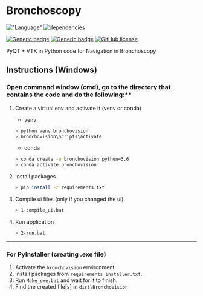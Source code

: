 # Bronchoscopy

[!["Language"](https://img.shields.io/github/languages/top/saeeddiscovery/bronchoscopy.svg)](http://python.org/)
![dependencies](https://img.shields.io/badge/dependencies-PyQt5-orange)

[![Generic badge](https://img.shields.io/badge/Company-Parsiss-blue.svg)](http://parsiss.com/)
[![Generic badge](https://img.shields.io/badge/Company-AitinTech-blue.svg)](http://AitinTech.ir/)
[![GitHub license](https://img.shields.io/github/license/saeeddiscovery/bronchoscopy.svg)](https://github.com/saeeddiscovery/bronchoscopy/blob/master/LICENSE)

PyQT + VTK in Python code for Navigation in Bronchoscopy

## Instructions (Windows)

### Open command window (cmd), go to the directory that contains the code and do the following:**

1. Create a virtual env and activate it (venv or conda)
    - venv
    ```bash
    > python venv bronchovision
    > bronchovision\Scripts\activate
    ```
    - conda
    ```bash
    > conda create -n bronchovision python=3.6
    > conda activate bronchovision
    ```

2. Install packages
    ```bash
    > pip install -r requirements.txt
    ```

3. Compile ui files (only if you changed the ui)
    ```bash
    > 1-compile_ui.bat
    ```

4. Run application
    ```bash
    > 2-run.bat
    ```
--------------
### For PyInstaller (creating .exe file)
1. Activate the `bronchovision` environment.
2. Install packages from `requirements_installer.txt`.
3. Run `Make_exe.bat` and wait for it to finish.
4. Find the created file[s] in `dist\BronchoVision`


